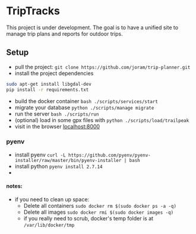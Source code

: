 # TripTracks
This project is under development. The goal is to have a unified site to manage trip plans and reports for outdoor trips.

## Setup
- pull the project: `git clone https://github.com/joram/trip-planner.git`
- install the project dependencies
```bash
sudo apt-get install libgdal-dev
pip install -r requirements.txt
```
- build the docker container `bash ./scripts/services/start`
- migrate your database `python ./scripts/manage migrate`
- run the server `bash ./scripts/run`
- (optional) load in some gpx files with `python ./scripts/load/trailpeak`
- visit in the browser <a href="http://localhost:8000">localhost:8000</a>

### pyenv
- install pyenv `curl -L https://github.com/pyenv/pyenv-installer/raw/master/bin/pyenv-installer | bash`
- install python `pyenv install 2.7.14`
- 


#### notes:
- if you need to clean up space:
  - Delete all containers `sudo docker rm $(sudo docker ps -a -q)`
  - Delete all images `sudo docker rmi $(sudo docker images -q)`
  - if you really need to scrub, docker's temp folder is at `/var/lib/docker/tmp`
